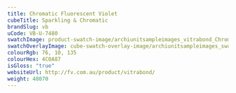 ```yaml
---
title: Chromatic Fluorescent Violet
cubeTitle: Sparkling & Chromatic
brandSlug: vb
uCode: VB-U-7480
swatchImage: product-swatch-image/archiunitsampleimages_vitrabond_Chromatic_Fluorescent_Violet.jpg
swatchOverlayImage: cube-swatch-overlay-image/archiunitsampleimages_swatch-overlay_vitrabond.png
colourRgb: 76, 10, 135
colourHex: 4C0A87
isGloss: "true"
websiteUrl: http://fv.com.au/product/vitrabond/
weight: 48070
---
```


